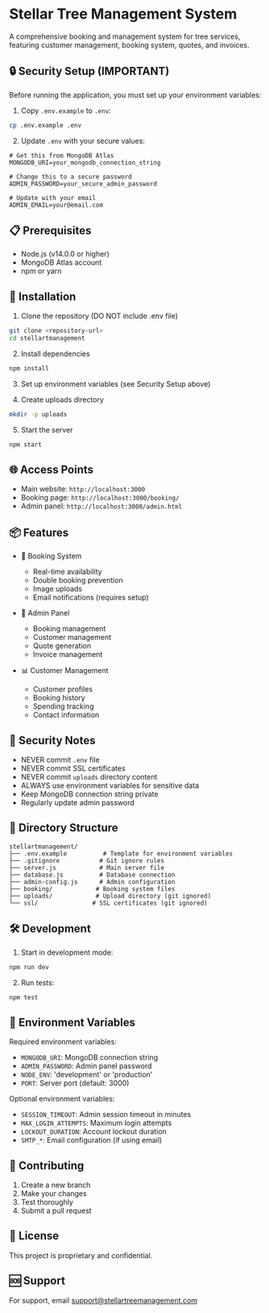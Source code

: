# Stellar Tree Management System

A comprehensive booking and management system for tree services, featuring customer management, booking system, quotes, and invoices.

## 🔒 Security Setup (IMPORTANT)

Before running the application, you must set up your environment variables:

1. Copy `.env.example` to `.env`:
```bash
cp .env.example .env
```

2. Update `.env` with your secure values:
```env
# Get this from MongoDB Atlas
MONGODB_URI=your_mongodb_connection_string

# Change this to a secure password
ADMIN_PASSWORD=your_secure_admin_password

# Update with your email
ADMIN_EMAIL=your@email.com
```

## 📋 Prerequisites

- Node.js (v14.0.0 or higher)
- MongoDB Atlas account
- npm or yarn

## 🚀 Installation

1. Clone the repository (DO NOT include .env file)
```bash
git clone <repository-url>
cd stellartmanagement
```

2. Install dependencies
```bash
npm install
```

3. Set up environment variables (see Security Setup above)

4. Create uploads directory
```bash
mkdir -p uploads
```

5. Start the server
```bash
npm start
```

## 🌐 Access Points

- Main website: `http://localhost:3000`
- Booking page: `http://localhost:3000/booking/`
- Admin panel: `http://localhost:3000/admin.html`

## 📦 Features

- 📅 Booking System
  - Real-time availability
  - Double booking prevention
  - Image uploads
  - Email notifications (requires setup)

- 💼 Admin Panel
  - Booking management
  - Customer management
  - Quote generation
  - Invoice management

- 📊 Customer Management
  - Customer profiles
  - Booking history
  - Spending tracking
  - Contact information

## 🔐 Security Notes

- NEVER commit `.env` file
- NEVER commit SSL certificates
- NEVER commit `uploads` directory content
- ALWAYS use environment variables for sensitive data
- Keep MongoDB connection string private
- Regularly update admin password

## 📁 Directory Structure

```
stellartmanagement/
├── .env.example          # Template for environment variables
├── .gitignore           # Git ignore rules
├── server.js            # Main server file
├── database.js          # Database connection
├── admin-config.js      # Admin configuration
├── booking/            # Booking system files
├── uploads/            # Upload directory (git ignored)
└── ssl/               # SSL certificates (git ignored)
```

## 🛠️ Development

1. Start in development mode:
```bash
npm run dev
```

2. Run tests:
```bash
npm test
```

## 📝 Environment Variables

Required environment variables:

- `MONGODB_URI`: MongoDB connection string
- `ADMIN_PASSWORD`: Admin panel password
- `NODE_ENV`: 'development' or 'production'
- `PORT`: Server port (default: 3000)

Optional environment variables:

- `SESSION_TIMEOUT`: Admin session timeout in minutes
- `MAX_LOGIN_ATTEMPTS`: Maximum login attempts
- `LOCKOUT_DURATION`: Account lockout duration
- `SMTP_*`: Email configuration (if using email)

## 🤝 Contributing

1. Create a new branch
2. Make your changes
3. Test thoroughly
4. Submit a pull request

## 📄 License

This project is proprietary and confidential.

## 🆘 Support

For support, email support@stellartreemanagement.com

